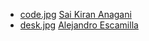 - [code.jpg](https://unsplash.com/search/code?photo=5Ntkpxqt54Y)
  [Sai Kiran Anagani](https://unsplash.com/@iamkiran)
- [desk.jpg](https://unsplash.com/search/desk?photo=N7XodRrbzS0)
  [Alejandro Escamilla](https://unsplash.com/@alejandroescamilla)
